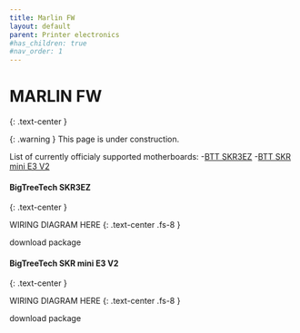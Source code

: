 ```yaml
---
title: Marlin FW
layout: default
parent: Printer electronics
#has_children: true
#nav_order: 1
---
```

# MARLIN FW
{: .text-center }

{: .warning }
This page is under construction.

List of currently officialy supported motherboards:
-[BTT SKR3EZ]
-[BTT SKR mini E3 V2]

#### BigTreeTech SKR3EZ
{: .text-center }

WIRING DIAGRAM HERE
{: .text-center .fs-8 }

download package

#### BigTreeTech SKR mini E3 V2
{: .text-center }

WIRING DIAGRAM HERE
{: .text-center .fs-8 }

download package

[BTT SKR3EZ]: https://rh3d.xyz/marlin.html#bigtreetech-skr3ez
[BTT SKR mini E3 V2]: https://rh3d.xyz/marlin.html#bigtreetech-skr-mini-e3-v2
